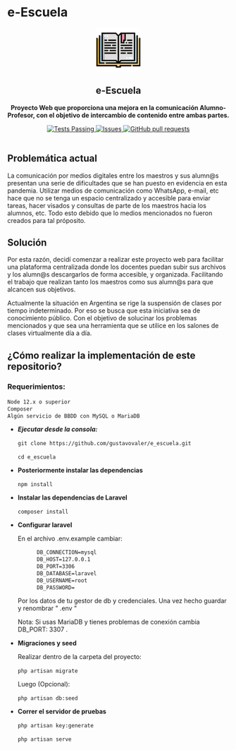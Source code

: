 # e-Escuela

<p align="center">
 <img width="100px" src="https://github.com/Gustavovaler/e_Escuela/blob/master/resources/readme/libro.svg" align="center" alt="e-Escuela" />
 <h2 align="center">e-Escuela</h2>
 <p align="center"><b>Proyecto Web que proporciona una mejora en la comunicación Alumno-Profesor, con el objetivo de intercambio de contenido entre ambas partes.</b></p>
</p>
  <p align="center">
    <a href="https://github.com/Gustavovaler/e_Escuela/actions/new">
      <img alt="Tests Passing" src="https://github.com/anuraghazra/github-readme-stats/workflows/Test/badge.svg" />
    </a>
        <a href="https://github.com/Gustavovaler/e_Escuela/issues">
      <img alt="Issues" src="https://img.shields.io/github/issues/Gustavovaler/e_Escuela?color=0088ff" />
    </a>
    <a href="https://github.com/Gustavovaler/e_Escuela/pulls">
      <img alt="GitHub pull requests" src="https://img.shields.io/github/issues-pr/Gustavovaler/e_Escuela?color=0088ff" />
    </a>
    <br />
    <br />
  </p>

## Problemática actual

La comunicación por medios digitales entre los maestros y sus alumn@s presentan una serie de dificultades que se han puesto en evidencia en esta pandemia. Utilizar medios de comunicación como WhatsApp, e-mail, etc hace que no se tenga un espacio centralizado y accesible para enviar tareas, hacer visados y consultas de parte de los maestros hacia los alumnos, etc. Todo esto debido que lo medios mencionados no fueron creados para tal próposito.


## Solución

Por esta razón, decidí comenzar a realizar este proyecto web para facilitar una plataforma centralizada donde los docentes puedan 
subir sus archivos y los alumn@s descargarlos de forma accesible, y organizada. Facilitando el trabajo que realizan tanto los maestros como sus alumn@s para que alcancen sus objetivos. 

Actualmente la situación en Argentina se rige la suspensión de clases por tiempo indeterminado. 
Por eso se busca que esta iniciativa sea de conocimiento público. Con el objetivo de solucinar los problemas mencionados y que sea una herramienta que se utilice en los salones de clases virtualmente día a día. 


## ¿Cómo realizar la implementación de este repositorio?

### Requerimientos:

    Node 12.x o superior
    Composer
    Algún servicio de BBDD con MySQL o MariaDB

* ***Ejecutar desde la consola:***

    ``` git clone https://github.com/gustavovaler/e_escuela.git ```

    ``` cd e_escuela ```

* **Posteriormente instalar las dependencias**
 
    ``` npm install ``` 

* **Instalar las dependencias de Laravel**

    ``` composer install ```

* **Configurar laravel**

     En el archivo .env.example  cambiar:
        
            DB_CONNECTION=mysql
            DB_HOST=127.0.0.1
            DB_PORT=3306
            DB_DATABASE=laravel
            DB_USERNAME=root
            DB_PASSWORD=
        
    Por los datos de tu gestor de db y credenciales.
    Una vez hecho guardar y renombrar  " .env "

    Nota: Si usas MariaDB y tienes problemas de conexión cambia DB_PORT: 3307 .

* **Migraciones y seed**

    Realizar dentro de la carpeta del proyecto:

    ``` php artisan migrate ```

    Luego (Opcional):

    ``` php artisan db:seed ```

* **Correr el servidor de pruebas**

    ``` php artisan key:generate ```

    ``` php artisan serve ```
